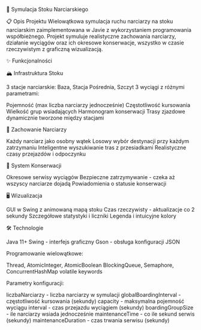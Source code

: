 🎿 Symulacja Stoku Narciarskiego

📋 Opis Projektu
Wielowątkowa symulacja ruchu narciarzy na stoku narciarskim zaimplementowana w Javie z wykorzystaniem programowania współbieżnego. Projekt symuluje realistyczne zachowania narciarzy, działanie wyciągów oraz ich okresowe konserwacje, wszystko w czasie rzeczywistym z graficzną wizualizacją.

✨ Funkcjonalności

🏔️ Infrastruktura Stoku

3 stacje narciarskie: Baza, Stacja Pośrednia, Szczyt
3 wyciągi z różnymi parametrami:

Pojemność (max liczba narciarzy jednocześnie)
  Częstotliwość kursowania
  Wielkość grup wsiadających
  Harmonogram konserwacji
Trasy zjazdowe dynamicznie tworzone między stacjami

👥 Zachowanie Narciarzy

Każdy narciarz jako osobny wątek
Losowy wybór destynacji przy każdym zatrzymaniu
Inteligentne wyszukiwanie tras z przesiadkami
Realistyczne czasy przejazdów i odpoczynku

🔧 System Konserwacji

Okresowe serwisy wyciągów
Bezpieczne zatrzymywanie - czeka aż wszyscy narciarze dojadą
Powiadomienia o statusie konserwacji

🖥️ Wizualizacja

GUI w Swing z animowaną mapą stoku
Czas rzeczywisty - aktualizacje co 2 sekundy
Szczegółowe statystyki i liczniki
Legenda i intuicyjne kolory

🛠️ Technologie

Java 11+
Swing - interfejs graficzny
Gson - obsługa konfiguracji JSON

Programowanie wielowątkowe:

Thread, AtomicInteger, AtomicBoolean
BlockingQueue, Semaphore, ConcurrentHashMap
volatile keywords

Parametry konfiguracji:

liczbaNarciarzy - liczba narciarzy w symulacji
globalBoardingInterval - częstotliwość kursowania (sekundy)
capacity - maksymalna pojemność wyciągu
interval - czas przejazdu wyciągiem (sekundy)
boardingGroupSize - ile narciarzy wsiada jednocześnie
maintenanceTime - co ile sekund serwis (sekundy)
maintenanceDuration - czas trwania serwisu (sekundy)
